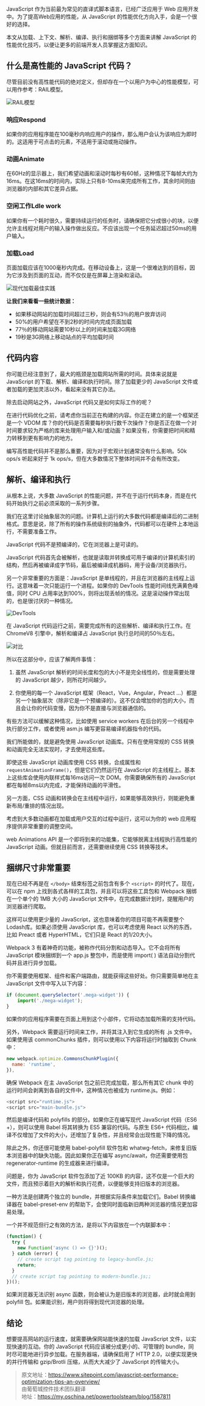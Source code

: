 JavaScript 作为当前最为常见的直译式脚本语言，已经广泛应用于 Web 应用开发中。为了提高Web应用的性能，从 JavaScript 的性能优化方向入手，会是一个很好的选择。

本文从加载、上下文、解析、编译、执行和捆绑等多个方面来讲解 JavaScript 的性能优化技巧，以便让更多的前端开发人员掌握这方面知识。

## 什么是高性能的 JavaScript 代码？

尽管目前没有高性能代码的绝对定义，但却存在一个以用户为中心的性能模型，可以用作参考：RAIL模型。

![RAIL模型](http://cdn.chenrf.com/20189993752.png)

### 响应Respond

如果你的应用程序能在100毫秒内响应用户的操作，那么用户会认为该响应为即时的。这适用于可点击的元素，不适用于滚动或拖动操作。

### 动画Animate 

在60Hz的显示器上，我们希望动画和滚动时每秒有60帧，这种情况下每帧大约为16ms。在这16ms的时间内，实际上只有8-10ms来完成所有工作，其余时间则由浏览器的内部和其它差异占据。

### 空闲工作Ldle work

如果你有一个耗时很久，需要持续运行的任务时，请确保把它分成很小的块，以便允许主线程对用户的输入操作做出反应。不应该出现一个任务延迟超过50ms的用户输入。

### 加载Load

页面加载应该在1000毫秒内完成。在移动设备上，这是一个很难达到的目标，因为它涉及到页面的互动，而不仅仅是在屏幕上渲染和滚动。

![现代加载最佳实践](http://cdn.chenrf.com/20189993957.png)

**让我们来看看一些统计数据：**

- 如果移动网站的加载时间超过三秒，则会有53％的用户放弃访问
- 50%的用户希望在不到2秒的时间内完成页面加载
- 77％的移动网站需要10秒以上的时间来加载3G网络
- 19秒是3G网络上移动站点的平均加载时间

## 代码内容

你可能已经注意到了，最大的瓶颈是加载网站所需的时间。具体来说就是 JavaScript 的下载、解析、编译和执行时间。除了加载更少的 JavaScript 文件或者加载的更加灵活以外，看起来没有其它办法。

除去启动网站之外，JavaScript 代码又是如何实际工作的呢？

在进行代码优化之前，请考虑你当前正在构建的内容。你正在建立的是一个框架还是一个 VDOM 库？你的代码是否需要每秒执行数千次操作？你是否正在做一个对时间要求较为严格的库来处理用户输入和/或动画？如果没有，你需要把时间和精力转移到更有影响力的地方。

编写高性能代码并不是那么重要，因为对于宏观计划通常没有什么影响。50k ops/s 听起来好于 1k ops/s，但在大多数情况下整体时间并不会有所改变。

## 解析、编译和执行

从根本上说，大多数 JavaScript 的性能问题，并不在于运行代码本身，而是在代码开始执行之前必须采取的一系列步骤。

我们在这里讨论抽象层次的问题。计算机上运行的大多数代码都是编译后的二进制格式。意思是说，除了所有的操作系​​统级别的抽象外，代码都可以在硬件上本地运行，不需要准备工作。

JavaScript 代码不是预编译的，它在浏览器上是可读的。

JavaScript 代码首先会被解析，也就是读取并转换成可用于编译的计算机索引的结构，然后再被编译成字节码，最后被编译成机器码，用于设备/浏览器执行。

另一个非常重要的方面是：JavaScript 是单线程的，并且在浏览器的主线程上运行。这意味着一次只能运行一个进程。如果你的 DevTools 性能时间线充满黄色峰值，同时 CPU 占用率达到100%，则将出现丢帧的情况。这是滚动操作常出现的，也是很讨厌的一种情况。

![DevTools](http://cdn.chenrf.com/20189994158.png)

在 JavaScript 代码运行之前，需要完成所有的这些解析、编译和执行工作。在 ChromeV8 引擎中，解析和编译占 JavaScript 执行总时间的50％左右。

![对比](http://cdn.chenrf.com/20189994226.png)

所以在这部分中，应该了解两件事情：

1. 虽然 JavaScript 解析的时间长度和包的大小不是完全线性的，但是需要处理的 JavaScript 越少，则所花时间越少。

2. 你使用的每一个 JavaScript 框架（React，Vue，Angular，Preact ...）都是另一个抽象层次（除非它是一个预编译的）。这不仅会增加你的包的大小，而且会让你的代码变慢，因为你不是直接与浏览器通信的。

有些方法可以缓解这种情况，比如使用 service workers 在后台的另一个线程中执行部分工作，或者使用 asm.js 编写更容易编译机器指令的代码。

我们所能做的，就是避免使用 JavaScript 动画库。只有在使用常规的 CSS 转换和动画完全无法实现时，才去使用这些库。

即使这些 JavaScript 动画库使用 CSS 转换，合成属性和 `requestAnimationFrame()`，但是它们仍然运行在 JavaScript 的主线程上。基本上这些库会使用内联样式每16ms访问一次 DOM。你需要确保所有的 JavaScript 都在每帧8ms以内完成，才能保持动画的平滑性。

另一方面，CSS 动画和转换会在主线程中运行，如果能够高效执行，则能避免重新布局/重排的情况出现。

考虑到大多数动画都在加载或用户交互的过程中运行，这可以为你的 web 应用程序提供非常重要的调整空间。

web Animations API 是一个即将到来的功能集，它能够脱离主线程执行高性能的 JavaScript 动画。但就目前而言，还需要继续使用 CSS 转换等技术。

## 捆绑尺寸非常重要

现在已经不再是在 `</body>` 结束标签之前包含有多个 `<script>` 的时代了。现在，可以在 npm 上找到各式各样的工具包，并且可以将这些工具包和 Webpack 捆绑在一个单个的 1MB 大小的 JavaScript 文件中，在完成数据计划时，提醒用户的浏览器进行爬取。

这样可以使用更少量的 JavaScript，这也意味着你的项目可能不再需要整个Lodash库。如果必须使用 JavaScript 库，也可以考虑使用 React 以外的东西，比如 Preact 或者 HyperHTML，它们只是 React 的1/20大小。

Webpack 3 有着神奇的功能，被称作代码分割和动态导入。它不会将所有 JavaScript 模块捆绑到一个 app.js 整包中，而是使用 import( ) 语法自动分割代码并且进行异步加载。

你不需要使用框架、组件和客户端路由，就能获得这些好处。你只需要简单地在主 JavaScript 文件中写入以下内容：

```js
if (document.querySelector('.mega-widget')) {
    import('./mega-widget');
}
```

如果你的应用程序需要在页面上用到这个小部件，它将动态加载所需的支持代码。

另外，Webpack 需要运行时间来工作，并将其注入到它生成的所有 .js 文件中。如果使用该 commonChunks 插件，则可以使用以下内容将运行时抽取到 Chunk 中：

```js
new webpack.optimize.CommonsChunkPlugin({
  name: 'runtime',
}),
```

确保 Webpack 在主 JavaScript 包之前已完成加载，那么所有其它 chunk 中的运行时间会剥离到各自的文件中，这种情况也被成为 runtime.js。例如：

```js
<script src="runtime.js">
<script src="main-bundle.js">
```

然后是编译代码和 polyfills 的部分。如果你正在编写现代 JavaScript 代码（ES6 +），则可以使用 Babel 将其转换为 ES5 兼容的代码。与原生 ES6+ 代码相比，编译不仅增加了文件的大小，还增加了复杂性，并且经常会出现性能下降的情况。

除此之外，你还很可能使用 babel-polyfill 软件包和 whatwg-fetch，来修复旧版本浏览器中的缺失功能。因此如果你正在编写 async/await，你还需要使用包 regenerator-runtime 的生成器来进行编译。

问题是，你为 JavaScript 软件包添加了近 100KB 的内容，这不仅是一个巨大的文件，而且预示着巨大的解析和执行花费，以便能够支持旧版本的浏览器。

一种方法是创建两个独立的 bundle，并根据实际条件来加载它们。Babel 转换编译器在 babel-preset-env 的帮助下，会使同时面临新旧两种浏览器的情况更加容易处理。

一个并不规范但行之有效的方法，是将以下内容放在一个内联脚本中：

```js
(function() {
  try {
    new Function('async () => {}')();
  } catch (error) {
    // create script tag pointing to legacy-bundle.js;
    return;
  }
  // create script tag pointing to modern-bundle.js;;
})();
```

如果浏览器无法识别 async 函数，则会被认为是旧版本的浏览器，此时就会用到 polyfill 包。如果能识别，用户则将得到现代浏览器的处理。

## 结论

想要提高网站的运行速度，就需要确保网站能快速的加载 JavaScript 文件，以实现快速的互动。你的 JavaScript 代码应该被分成更小的、可管理的 bundle，同时尽可能地进行异步加载。在服务器端，请确保启用了 HTTP 2.0，以便实现更快的并行传输和 gzip/Brotli 压缩，从而大大减少了 JavaScript 的传输大小。


> 原文地址：https://www.sitepoint.com/javascript-performance-optimization-tips-an-overview/<br/>由葡萄城控件技术团队翻译<br/>地址：https://my.oschina.net/powertoolsteam/blog/1587811